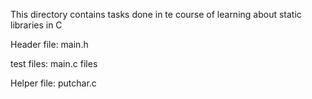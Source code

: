 This directory contains tasks done in te course of learning about static libraries in C

Header file: main.h

test files: main.c files

Helper file: putchar.c
